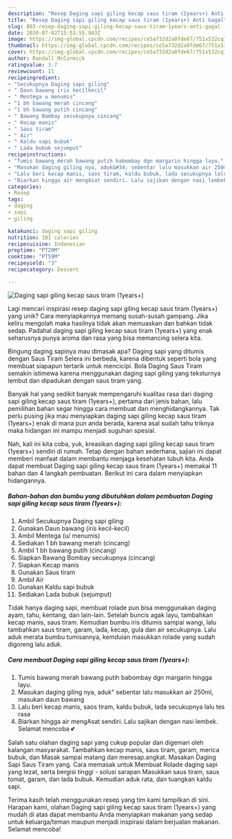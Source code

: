 ```yaml
---
description: "Resep Daging sapi giling kecap saus tiram (1years+) Anti Gagal"
title: "Resep Daging sapi giling kecap saus tiram (1years+) Anti Gagal"
slug: 803-resep-daging-sapi-giling-kecap-saus-tiram-1years-anti-gagal
date: 2020-07-02T15:53:55.943Z
image: https://img-global.cpcdn.com/recipes/ce5a732d2a0fde67/751x532cq70/daging-sapi-giling-kecap-saus-tiram-1years-foto-resep-utama.jpg
thumbnail: https://img-global.cpcdn.com/recipes/ce5a732d2a0fde67/751x532cq70/daging-sapi-giling-kecap-saus-tiram-1years-foto-resep-utama.jpg
cover: https://img-global.cpcdn.com/recipes/ce5a732d2a0fde67/751x532cq70/daging-sapi-giling-kecap-saus-tiram-1years-foto-resep-utama.jpg
author: Randall McCormick
ratingvalue: 3.7
reviewcount: 11
recipeingredient:
- "Secukupnya Daging sapi giling"
- " Daun bawang iris kecilkecil"
- " Mentega u menumis"
- "1 bh bawang merah cincang"
- "1 bh bawang putih cincang"
- " Bawang Bombay secukupnya cincang"
- " Kecap manis"
- " Saus tiram"
- " Air"
- " Kaldu sapi bubuk"
- " Lada bubuk sejumput"
recipeinstructions:
- "Tumis bawang merah bawang putih babombay dgn margarin hingga layu."
- "Masukan daging giling nya, aduk&#34; sebentar lalu masukkan air 250ml, masukan daun bawang"
- "Lalu beri kecap manis, saos tiram, kaldu bubuk, lada secukupnya lalu tes rasa"
- "Biarkan hingga air mengAsat sendiri. Lalu sajikan dengan nasi lembek. Selamat mencoba 💕"
categories:
- Resep
tags:
- daging
- sapi
- giling

katakunci: daging sapi giling 
nutrition: 101 calories
recipecuisine: Indonesian
preptime: "PT20M"
cooktime: "PT59M"
recipeyield: "3"
recipecategory: Dessert

---
```



![Daging sapi giling kecap saus tiram (1years+)](https://img-global.cpcdn.com/recipes/ce5a732d2a0fde67/751x532cq70/daging-sapi-giling-kecap-saus-tiram-1years-foto-resep-utama.jpg)

Lagi mencari inspirasi resep daging sapi giling kecap saus tiram (1years+) yang unik? Cara menyiapkannya memang susah-susah gampang. Jika keliru mengolah maka hasilnya tidak akan memuaskan dan bahkan tidak sedap. Padahal daging sapi giling kecap saus tiram (1years+) yang enak seharusnya punya aroma dan rasa yang bisa memancing selera kita.

Bingung daging sapinya mau dimasak apa? Daging sapi yang ditumis dengan Saus Tiram Selera ini berbeda, karena dibentuk seperti bola yang membuat siapapun tertarik untuk mencicipi. Bola Daging Saus Tiram semakin istimewa karena menggunakan daging sapi giling yang teksturnya lembut dan dipadukan dengan saus tiram yang.

Banyak hal yang sedikit banyak mempengaruhi kualitas rasa dari daging sapi giling kecap saus tiram (1years+), pertama dari jenis bahan, lalu pemilihan bahan segar hingga cara membuat dan menghidangkannya. Tak perlu pusing jika mau menyiapkan daging sapi giling kecap saus tiram (1years+) enak di mana pun anda berada, karena asal sudah tahu triknya maka hidangan ini mampu menjadi suguhan spesial.


Nah, kali ini kita coba, yuk, kreasikan daging sapi giling kecap saus tiram (1years+) sendiri di rumah. Tetap dengan bahan sederhana, sajian ini dapat memberi manfaat dalam membantu menjaga kesehatan tubuh kita. Anda dapat membuat Daging sapi giling kecap saus tiram (1years+) memakai 11 bahan dan 4 langkah pembuatan. Berikut ini cara dalam menyiapkan hidangannya.

<!--inarticleads1-->

##### Bahan-bahan dan bumbu yang dibutuhkan dalam pembuatan Daging sapi giling kecap saus tiram (1years+):

1. Ambil Secukupnya Daging sapi giling
1. Gunakan  Daun bawang (iris kecil-kecil)
1. Ambil  Mentega (u/ menumis)
1. Sediakan 1 bh bawang merah (cincang)
1. Ambil 1 bh bawang putih (cincang)
1. Siapkan  Bawang Bombay secukupnya (cincang)
1. Siapkan  Kecap manis
1. Gunakan  Saus tiram
1. Ambil  Air
1. Gunakan  Kaldu sapi bubuk
1. Sediakan  Lada bubuk (sejumput)


Tidak hanya daging sapi, membuat rolade pun bisa menggunakan daging ayam, tahu, kentang, dan lain-lain. Setelah buncis agak layu, tambahkan kecap manis, saus tiram. Kemudian bumbu iris ditumis sampai wangi, lalu tambahkan saus tiram, garam, lada, kecap, gula dan air secukupnya. Lalu aduk merata bumbu tumisannya, kemduian masukkan rolade yang sudah digoreng lalu aduk. 

<!--inarticleads2-->

##### Cara membuat Daging sapi giling kecap saus tiram (1years+):

1. Tumis bawang merah bawang putih babombay dgn margarin hingga layu.
1. Masukan daging giling nya, aduk&#34; sebentar lalu masukkan air 250ml, masukan daun bawang
1. Lalu beri kecap manis, saos tiram, kaldu bubuk, lada secukupnya lalu tes rasa
1. Biarkan hingga air mengAsat sendiri. Lalu sajikan dengan nasi lembek. Selamat mencoba 💕


Salah satu olahan daging sapi yang cukup popular dan digemari oleh kalangan masyarakat. Tambahkan kecap manis, saus tiram, garam, merica bubuk, dan Masak sampai matang dan meresap.angkat. Masakan Daging Sapi Saus Tiram yang. Cara memasak untuk Membuat Rolade daging sapi yang lezat, serta bergisi tinggi - solusi sarapan Masukkan saus tiram, saus tomat, garam, dan lada bubuk. Kemudian aduk rata, dan tuangkan kaldu sapi. 

Terima kasih telah menggunakan resep yang tim kami tampilkan di sini. Harapan kami, olahan Daging sapi giling kecap saus tiram (1years+) yang mudah di atas dapat membantu Anda menyiapkan makanan yang sedap untuk keluarga/teman maupun menjadi inspirasi dalam berjualan makanan. Selamat mencoba!
